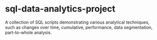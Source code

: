 # sql-data-analytics-project
A collection of SQL scripts demonstrating various analytical techniques, such as changes over time, cumulative, performance, data segmentation, part-to-whole analysis.
